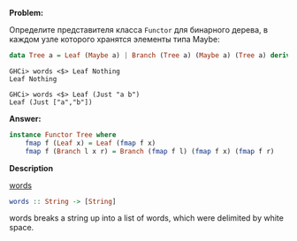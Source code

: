 **Problem:**

Определите представителя класса `Functor` для бинарного дерева, в каждом узле которого хранятся элементы типа Maybe:

```haskell
data Tree a = Leaf (Maybe a) | Branch (Tree a) (Maybe a) (Tree a) deriving Show
```
```
GHCi> words <$> Leaf Nothing
Leaf Nothing

GHCi> words <$> Leaf (Just "a b")
Leaf (Just ["a","b"])
```

**Answer:**

```haskell
instance Functor Tree where
    fmap f (Leaf x) = Leaf (fmap f x)
    fmap f (Branch l x r) = Branch (fmap f l) (fmap f x) (fmap f r)
```

**Description**

[words](http://hackage.haskell.org/package/base-4.9.0.0/docs/Prelude.html#v:words)

```haskell
words :: String -> [String]
```

words breaks a string up into a list of words, which were delimited by white space.
